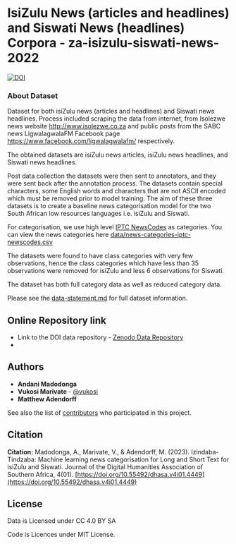 # IsiZulu News (articles and headlines) and Siswati News (headlines) Corpora - za-isizulu-siswati-news-2022


[![DOI](https://zenodo.org/badge/DOI/10.5281/zenodo.7193346.svg)](https://doi.org/10.5281/zenodo.7193346)

### About Dataset

Dataset for both isiZulu news (articles and headlines) and Siswati news headlines. Process included scraping the data from internet, from Isolezwe news website http://www.isolezwe.co.za and public posts from the SABC news LigwalagwalaFM Facebook page https://www.facebook.com/ligwalagwalafm/ respectively.

The obtained datasets are isiZulu news articles, isiZulu news headlines, and Siswati news headlines. 

Post data collection the datasets were then sent to annotators, and they were sent back after the annotation process. The datasets contain special characters, some English words and characters that are not ASCII encoded which must be removed prior to model training. The aim of these three datasets is to create a baseline news categorisation model for the two South African low resources languages i.e. isiZulu and Siswati. 

For categorisation, we use high level [IPTC NewsCodes](https://iptc.org/standards/newscodes/) as categories. You can view the news categories here [data/news-categories-iptc-newscodes.csv](data/news-categories-iptc-newscodes.csv)

The datasets were found to have class categories with very few observations, hence the class categories which have less than 35 observations were removed for isiZulu and less 6 observations for Siswati. 

The dataset has both full category data as well as reduced category data.

Please see the [data-statement.md](data-statement.md) for full dataset information.

## Online Repository link

* Link to the DOI data repository - [Zenodo Data Repository](https://doi.org/10.5281/zenodo.7193346)
*  
## Authors

* **Andani Madodonga** 
* **Vukosi Marivate** - [@vukosi](https://twitter.com/vukosi)
* **Matthew Adendorff**

See also the list of [contributors](https://github.com/dsfsi/za-isizulu-siswati-news-2022/contributors) who participated in this project.

## Citation

**Citation:**  Madodonga, A., Marivate, V., & Adendorff, M. (2023). Izindaba-Tindzaba: Machine learning news categorisation for Long and Short Text for isiZulu and Siswati. Journal of the Digital Humanities Association of Southern Africa, 4(01). [https://doi.org/10.55492/dhasa.v4i01.4449](https://doi.org/10.55492/dhasa.v4i01.4449)

## License

Data is Licensed under CC 4.0 BY SA

Code is Licences under MIT License.
